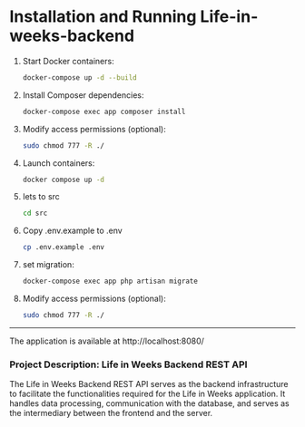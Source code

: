 # Installation and Running Life-in-weeks-backend

1. Start Docker containers:

    ```bash
    docker-compose up -d --build
    ```

2. Install Composer dependencies:

    ```bash
    docker-compose exec app composer install
    ```

3. Modify access permissions (optional):

    ```bash
    sudo chmod 777 -R ./
    ```

4. Launch containers:

    ```bash
    docker compose up -d
    ```

5. lets to src

    ```bash
    cd src
    ```

6. Copy .env.example to .env
   ```bash
   cp .env.example .env
   ```

7. set migration:

    ```bash
    docker-compose exec app php artisan migrate
    ```

8. Modify access permissions (optional):

    ```bash
    sudo chmod 777 -R ./
    ```
---
The application is available at http://localhost:8080/

### Project Description: Life in Weeks Backend REST API

The Life in Weeks Backend REST API serves as the backend infrastructure
to facilitate the functionalities required for the Life in Weeks application.
It handles data processing, communication with the database, and serves
as the intermediary between the frontend and the server.

#
